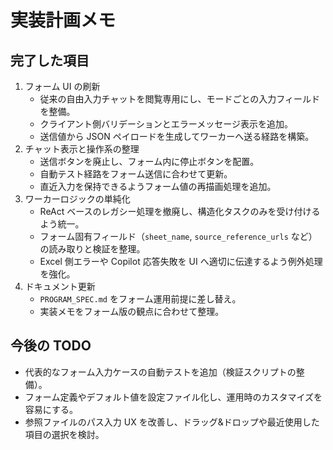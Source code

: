﻿# 実装計画メモ

## 完了した項目

1. フォーム UI の刷新  
   - 従来の自由入力チャットを閲覧専用にし、モードごとの入力フィールドを整備。  
   - クライアント側バリデーションとエラーメッセージ表示を追加。  
   - 送信値から JSON ペイロードを生成してワーカーへ送る経路を構築。
2. チャット表示と操作系の整理  
   - 送信ボタンを廃止し、フォーム内に停止ボタンを配置。  
   - 自動テスト経路をフォーム送信に合わせて更新。  
   - 直近入力を保持できるようフォーム値の再描画処理を追加。
3. ワーカーロジックの単純化  
   - ReAct ベースのレガシー処理を撤廃し、構造化タスクのみを受け付けるよう統一。  
   - フォーム固有フィールド（`sheet_name`, `source_reference_urls` など）の読み取りと検証を整理。  
   - Excel 側エラーや Copilot 応答失敗を UI へ適切に伝達するよう例外処理を強化。
4. ドキュメント更新  
   - `PROGRAM_SPEC.md` をフォーム運用前提に差し替え。  
   - 実装メモをフォーム版の観点に合わせて整理。

## 今後の TODO

- 代表的なフォーム入力ケースの自動テストを追加（検証スクリプトの整備）。
- フォーム定義やデフォルト値を設定ファイル化し、運用時のカスタマイズを容易にする。
- 参照ファイルのパス入力 UX を改善し、ドラッグ&ドロップや最近使用した項目の選択を検討。

